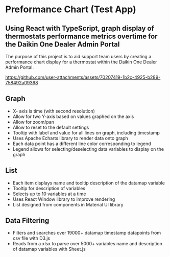 # Preformance Chart (Test App)
## Using React with TypeScript, graph display of thermostats performance metrics overtime for the Daikin One Dealer Admin Portal
The purpose of this project is to aid support team users by creating a performance chart display for a thermostat within the Daikin One Dealer Admin Portal.


https://github.com/user-attachments/assets/70207419-1b2c-4925-b289-758492a09368


## Graph
- X- axis is time (with second resolution)
- Allow for two Y-axis based on values graphed on the axis
- Allow for zoom/pan
- Allow to reset to the default settings
- Tooltip with label and value for all lines on graph, including timestamp
- Uses Apache Echarts library to render data onto graph
- Each data point has a different line color corresponding to legend 
- Legend allows for selecting/deselecting data variables to display on the graph
## List 
-  Each item displays name and tooltip description of the datamap variable
- Tooltip for description of variables 
- Selects up to 10 variables at a time
- Uses React Window library to improve rendering 
- List designed from components in Material UI library 
## Data Filtering
- Filters and searches over 19000+ datamap timestamp datapoints from csv file with D3.js  
- Reads from a xlsx to parse over 5000+ variables name and description of datamap variables with Sheet.js
